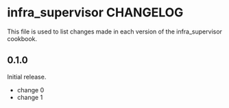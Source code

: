 # infra_supervisor CHANGELOG

This file is used to list changes made in each version of the infra_supervisor cookbook.

## 0.1.0

Initial release.

- change 0
- change 1
